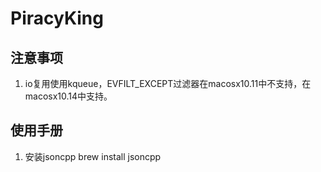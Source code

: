 # PiracyKing
## 注意事项
1. io复用使用kqueue，EVFILT_EXCEPT过滤器在macosx10.11中不支持，在macosx10.14中支持。

## 使用手册
1. 安装jsoncpp
	brew install jsoncpp